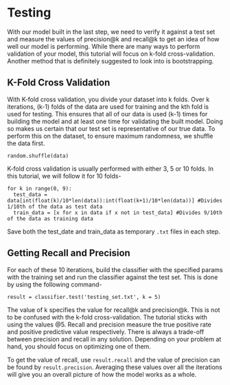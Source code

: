# Testing
With our model built in the last step, we need to verify it against a test set and measure the values of precision@k and recall@k to get an idea of how well our model is performing. While there are many ways to perform validation of your model, this tutorial will focus on k-fold cross-validation. Another method that is definitely suggested to look into is bootstrapping.

## K-Fold Cross Validation
With K-fold cross validation, you divide your dataset into k folds. Over k iterations, (k-1) folds of the data are used for training and the kth fold is used for testing. This ensures that all of our data is used (k-1) times for building the model and at least one time for validating the built model. Doing so makes us certain that our test set is representative of our true data.
To perform this on the dataset, to ensure maximum randomness, we shuffle the data first.
```
random.shuffle(data)
```
K-fold cross validation is usually performed with either 3, 5 or 10 folds. In this tutorial, we will follow it for 10 folds-
```
for k in range(0, 9):
  test_data = data[int(float(k)/10*len(data)):int(float(k+1)/10*len(data))] #Divides 1/10th of the data as test data
  train_data = [x for x in data if x not in test_data] #Divides 9/10th of the data as training data
```
Save both the test_date and train_data as temporary `.txt` files in each step.

## Getting Recall and Precision
For each of these 10 iterations, build the classifier with the specified params with the training set and run the classifier against the test set. This is done by using the following command-
```
result = classifier.test('testing_set.txt', k = 5)
```
The value of k specifies the value for recall@k and precision@k. This is not to be confused with the k-fold cross-validation.
The tutorial sticks with using the values @5. 
Recall and precision measure the true positive rate and positive predictive value respectively. There is always a trade-off between precision and recall in any solution. Depending on your problem at hand, you should focus on optimizing one of them. 

To get the value of recall, use `result.recall` and the value of precision can be found by `result.precision`. Averaging these values over all the iterations will give you an overall picture of how the model works as a whole.
